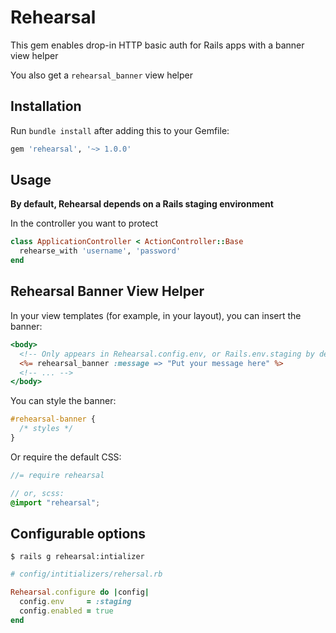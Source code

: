 # Rehearsal

This gem enables drop-in HTTP basic auth for Rails apps with a banner view helper

You also get a `rehearsal_banner` view helper

## Installation

Run `bundle install` after adding this to your Gemfile:

```ruby
gem 'rehearsal', '~> 1.0.0'
```

## Usage

**By default, Rehearsal depends on a Rails staging environment**

In the controller you want to protect

```ruby
class ApplicationController < ActionController::Base
  rehearse_with 'username', 'password'
end
```

## Rehearsal Banner View Helper

In your view templates (for example, in your layout), you can insert the banner:

```html.erb
<body>
  <!-- Only appears in Rehearsal.config.env, or Rails.env.staging by default -->
  <%= rehearsal_banner :message => "Put your message here" %>
  <!-- ... -->
</body>
```

You can style the banner:

```css
#rehearsal-banner {
  /* styles */
}
```

Or require the default CSS:

```scss
//= require rehearsal

// or, scss:
@import "rehearsal";
```

## Configurable options

```
$ rails g rehearsal:intializer
```

```ruby
# config/intitializers/rehersal.rb

Rehearsal.configure do |config|
  config.env     = :staging
  config.enabled = true
end
```

